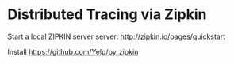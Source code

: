 # Distributed Tracing via Zipkin

Start a local ZIPKIN server server: http://zipkin.io/pages/quickstart

Install https://github.com/Yelp/py_zipkin

